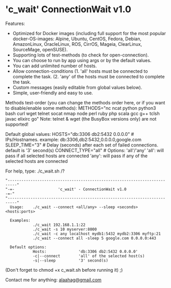 # 'c_wait' ConnectionWait v1.0

Features:
* Optimized for Docker images (including full support for the most popular docker-OS-images: Alpine, Ubuntu, CentOS, Fedora, Debian, AmazonLinux, OracleLinux, ROS, CirrOS, Mageia, ClearLinux, SourceMage, openSUSE).
* Supporting lots of test-methods (to check for open-connection).
* You can choose to run by app using args or by the default values.
* You can add unlimited number of hosts.
* Allow connection-conditions
    (1. 'all' hosts must be connected to complete the task.
    (2. 'any' of the hosts must be connected to complete the task.
* Custom messages (easily editable from global values below).
* Simple, user-friendly and easy to use.

Methods test-order (you can change the methods order here, or if you want to disable/enable some methods):
METHODS="nc ncat python python3 bash curl wget telnet socat nmap node perl ruby php scala gcc g++ tclsh javac elixirc go"
Note: telnet & wget (the BusyBox versions only) are not supported!

Default global values:
HOSTS="db:3306 db2:5432 0.0.0.0" # IPs/Hostnames.   example: db:3306,db2:5432,0.0.0.0,google.com
SLEEP_TIME="3" # Delay (seconds) after each set of failed connections. default is '3' second(s)
CONNECT_TYPE="all" # Options: 'all'/'any'      'all': will pass if all selected hosts are connected        'any': will pass if any of the selected hosts are connected

For help, type:
./c_wait.sh /?

    "--------------------------------------------------------------------------"
    "-=-                   'c_wait' - ConnectionWait v1.0                   -=-"
    "--------------------------------------------------------------------------"
      Usage:    ./c_wait --connect <all/any> --sleep <seconds> <hosts:ports>
     
      Examples:
                ./c_wait 192.168.1.1:22
                ./c_wait -s 10 myserver:8000
                ./c_wait -c any localhost mydb1:5432 mydb2:3306 myftp:21
                ./c_wait --connect all -sleep 5 google.com 0.0.0.0:443
     
      Default options:
                Hosts:              'db:3306 db2:5432 0.0.0.0'
                -c|--connect        'all' of the selected host(s)
                -s|--sleep          '3' second(s)
    


(Don't forget to chmod +x c_wait.sh before running it) ;)


Contact me for anything: alaahag@gmail.com

